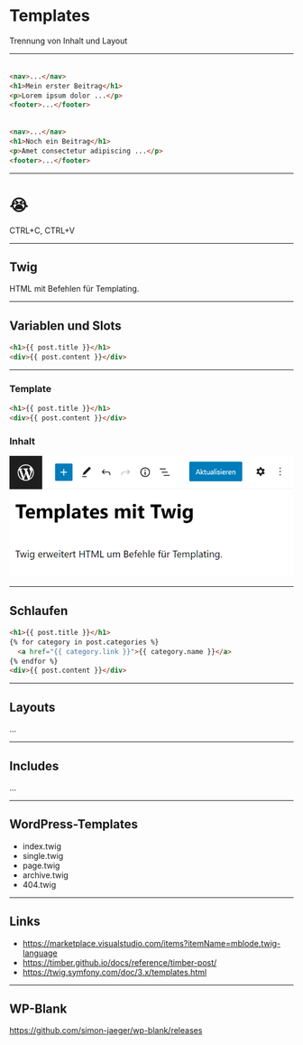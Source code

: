 # Templates

Trennung von Inhalt und Layout

---

```html

<nav>...</nav>
<h1>Mein erster Beitrag</h1>
<p>Lorem ipsum dolor ...</p>
<footer>...</footer>
```

```html

<nav>...</nav>
<h1>Noch ein Beitrag</h1>
<p>Amet consectetur adipiscing ...</p>
<footer>...</footer>
```

---

# 😭

CTRL+C, CTRL+V

---

## Twig

HTML mit Befehlen für Templating.

---

## Variablen und Slots

```html
<h1>{{ post.title }}</h1>
<div>{{ post.content }}</div>
```

---


<div class="grid-2">
<div>

### Template

```html
<h1>{{ post.title }}</h1>
<div>{{ post.content }}</div>
```

</div>
<div>

### Inhalt

![](cms-data.png)

</div>
</div>

---

## Schlaufen

```html
<h1>{{ post.title }}</h1>
{% for category in post.categories %}
  <a href="{{ category.link }}">{{ category.name }}</a>
{% endfor %}
<div>{{ post.content }}</div>
```

---

## Layouts

...

---

## Includes

...

---

## WordPress-Templates

- index.twig
- single.twig
- page.twig
- archive.twig
- 404.twig

---

## Links

- https://marketplace.visualstudio.com/items?itemName=mblode.twig-language
- https://timber.github.io/docs/reference/timber-post/
- https://twig.symfony.com/doc/3.x/templates.html

---

## WP-Blank

https://github.com/simon-jaeger/wp-blank/releases
